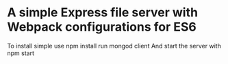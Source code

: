 # A simple Express file server with Webpack configurations for ES6
To install simple use
npm install
run mongod client
And start the server with npm start